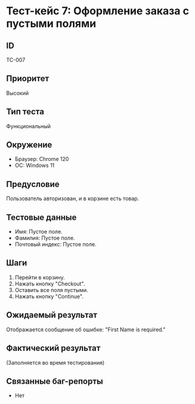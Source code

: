 # Тест-кейс 7: Оформление заказа с пустыми полями

## ID
TC-007

## Приоритет
Высокий

## Тип теста
Функциональный

## Окружение
- Браузер: Chrome 120
- ОС: Windows 11

## Предусловие
Пользователь авторизован, и в корзине есть товар.

## Тестовые данные
- Имя: Пустое поле.
- Фамилия: Пустое поле.
- Почтовый индекс: Пустое поле.

## Шаги
1. Перейти в корзину.
2. Нажать кнопку "Checkout".
3. Оставить все поля пустыми.
4. Нажать кнопку "Continue".

## Ожидаемый результат
Отображается сообщение об ошибке: "First Name is required."

## Фактический результат
(Заполняется во время тестирования)

## Связанные баг-репорты
- Нет